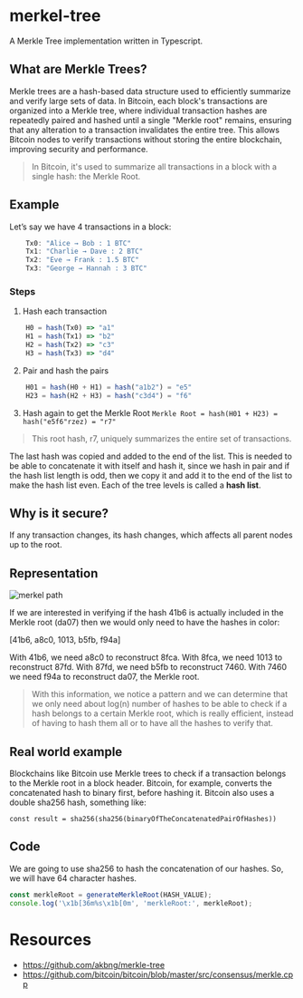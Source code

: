 # merkel-tree
A Merkle Tree implementation written in Typescript.

## What are Merkle Trees?
Merkle trees are a hash-based data structure used to efficiently summarize and verify large sets of data. In Bitcoin, each block's transactions are organized into a Merkle tree, where individual transaction hashes are repeatedly paired and hashed until a single "Merkle root" remains, ensuring that any alteration to a transaction invalidates the entire tree. This allows Bitcoin nodes to verify transactions without storing the entire blockchain, improving security and performance.

> In Bitcoin, it's used to summarize all transactions in a block with a single hash: the Merkle Root.

## Example
Let’s say we have 4 transactions in a block:

```js
    Tx0: "Alice → Bob : 1 BTC"
    Tx1: "Charlie → Dave : 2 BTC"
    Tx2: "Eve → Frank : 1.5 BTC"
    Tx3: "George → Hannah : 3 BTC"
```

### Steps
1. Hash each transaction
```js
    H0 = hash(Tx0) => "a1"
    H1 = hash(Tx1) => "b2"
    H2 = hash(Tx2) => "c3"
    H3 = hash(Tx3) => "d4"
```

2. Pair and hash the pairs
```js
    H01 = hash(H0 + H1) = hash("a1b2") = "e5"
    H23 = hash(H2 + H3) = hash("c3d4") = "f6"
```

3. Hash again to get the Merkle Root
`Merkle Root = hash(H01 + H23) = hash("e5f6"rzez) = "r7"`

> This root hash, r7, uniquely summarizes the entire set of transactions.

The last hash was copied and added to the end of the list. This is needed to be able to concatenate it with itself and hash it, since we hash in pair and if the hash list length is odd, then we copy it and add it to the end of the list to make the hash list even. Each of the tree levels is called a **hash list**.

## Why is it secure?
If any transaction changes, its hash changes, which affects all parent nodes up to the root.

## Representation
![merkel path](https://miro.medium.com/v2/resize:fit:1400/format:webp/1*2njhwo1GT1OyeiDFynWqJw.jpeg)

If we are interested in verifying if the hash 41b6 is actually included in the Merkle root (da07) then we would only need to have the hashes in color:

[41b6, a8c0, 1013, b5fb, f94a]

With 41b6, we need a8c0 to reconstruct 8fca.
With 8fca, we need 1013 to reconstruct 87fd.
With 87fd, we need b5fb to reconstruct 7460.
With 7460 we need f94a to reconstruct da07, the Merkle root.

> With this information, we notice a pattern and we can determine that we only need about log(n) number of hashes to be able to check if a hash belongs to a certain Merkle root, which is really efficient, instead of having to hash them all or to have all the hashes to verify that.

## Real world example
Blockchains like Bitcoin use Merkle trees to check if a transaction belongs to the Merkle root in a block header.
Bitcoin, for example, converts the concatenated hash to binary first, before hashing it.
Bitcoin also uses a double sha256 hash, something like:

`const result = sha256(sha256(binaryOfTheConcatenatedPairOfHashes))`

## Code 
We are going to use sha256 to hash the concatenation of our hashes. So, we will have 64 character hashes.

```js
const merkleRoot = generateMerkleRoot(HASH_VALUE);
console.log('\x1b[36m%s\x1b[0m', 'merkleRoot:', merkleRoot);
```

# Resources
- https://github.com/akbng/merkle-tree
- https://github.com/bitcoin/bitcoin/blob/master/src/consensus/merkle.cpp
